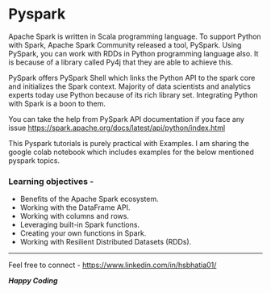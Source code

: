# Pyspark

Apache Spark is written in Scala programming language. To support Python with Spark, Apache Spark Community released a tool, PySpark. Using PySpark, you can work with RDDs in Python programming language also. It is because of a library called Py4j that they are able to achieve this.

PySpark offers PySpark Shell which links the Python API to the spark core and initializes the Spark context. Majority of data scientists and analytics experts today use Python because of its rich library set. Integrating Python with Spark is a boon to them.

You can take the help from PySpark API documentation if you face any issue https://spark.apache.org/docs/latest/api/python/index.html

This Pyspark tutorials is purely practical with Examples. I am sharing the google colab notebook which includes examples for the below mentioned pyspark topics.

### Learning objectives - 
* Benefits of the Apache Spark ecosystem.
* Working with the DataFrame API.
* Working with columns and rows.
* Leveraging built-in Spark functions.
* Creating your own functions in Spark.
* Working with Resilient Distributed Datasets (RDDs).

----

Feel free to connect - https://www.linkedin.com/in/hsbhatia01/

___Happy Coding___
